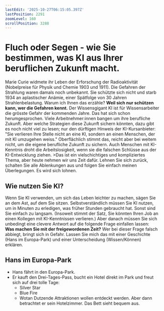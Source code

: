 ```yaml
---
lastEdit: '2025-10-27T06:15:05.397Z'
lastPosition: 2291
zoomLevel: 160
scrollPosition: 3288
---
```


# Fluch oder Segen - wie Sie bestimmen, was KI aus Ihrer beruflichen Zukunft macht.
Marie Curie widmete ihr Leben der Erforschung der Radioaktivität (Nobelpreise für Physik und Chemie 1903 und 1911). Die Gefahren der Strahlung waren damals noch unbekannt. Sie schützte sich nicht und starb 1934 an aplastischer Anämie, einer Spätfolge von 30 Jahren Strahlenbelastung. Warum ich Ihnen das erzähle? **Weil sich nur schützen kann, wer die Gefahren kennt.** Der Wissensgigant KI ist für Wissensarbeiter die grösste Gefahr der kommenden Jahre. Das hat sich schon herumgesprochen. Viele Arbeitnehmer:innen bangen um ihre berufliche Zukunft. Aber welche Strategien diese Zukunft sichern könnten, dazu gibt es noch nicht viel zu lesen; nur den dürftigen Hinweis der KI-Kursanbieter: "Sie verlieren Ihre Stelle nicht an eine KI, sondern an einen Menschen, der mit KI umzugehen weiss." Oberflächlich stimmt das, reicht aber bei weitem nicht, um die eigene berufliche Zukunft zu sichern. Auch Menschen mit KI-Kenntnis droht die Arbeitslosigkeit, wenn sie die falschen Schlüsse aus der KI-Entwicklung ziehen. &gt;Das ist ein vielschichtiges und kompliziertes Thema, aber heute nehmen wir uns Zeit dafür. Lehnen Sie sich zurück, schalten Sie alle Ablenkungen aus und folgen Sie einfach meinen Überlegungen. Es wird sich lohnen.

## Wie nutzen Sie KI?
Wenn Sie KI verwenden, um sich das Leben leichter zu machen, sägen Sie an dem Ast, auf dem Sie sitzen. Selbstverständlich müssen Sie KI nutzen, um in Minuten zu erledigen, was früher Stunden gebraucht hat. Sonst sind Sie einfach zu langsam. (Insoweit stimmt der Satz, Sie könnten Ihren Job an einen Kollegen mit KI-Kenntnissen verlieren.) Aber danach müssen Sie sich unbedingt eine clevere Antwort auf die folgende Frage einfallen lassen: **Was machen Sie mit der freigewordenen Zeit?** Wer bei dieser Frage falsch abbiegt, bringt sich in Gefahr. Lassen Sie mich das mit einer Geschichte (Hans im Europa-Park) und einer Unterscheidung (Wissen/Können) erklären.

## Hans im Europa-Park
- Hans fährt in den Europa-Park. 
- Er kauft den Drei-Tages-Pass, bucht ein Hotel direkt im Park und freut sich auf drei tolle Tage:
  - Silver Star
  - Blue Fire 
  - Wotan 
Dutzende Attraktionen wollen entdeckt werden. Aber dann betrachtet er sein Hotelzimmer. Das Bett sieht bequem aus.